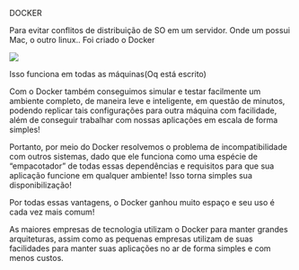 DOCKER

  

Para evitar conflitos de distribuição de SO em um servidor. Onde um possui Mac, o outro linux.. Foi criado o Docker


![](https://lh6.googleusercontent.com/vKzwcKBYSbB87M8qtLk-FYQfhK9EJOB_WBmJfrB6DEwtOC95M3QmfRdsnqDBXJ1e8olUOyNcCiy5JTQ-y8zri9ccKtIkISNYsimvmdUAH8uJBYr-qANPOQnco3MIk-J0kGtGIHqHayZ7QKQ01SclFwg)

  
Isso funciona em todas as máquinas(Oq está escrito)

  
Com o Docker também conseguimos simular e testar facilmente um ambiente completo, de maneira leve e inteligente, em questão de minutos, podendo replicar tais configurações para outra máquina com facilidade, além de conseguir trabalhar com nossas aplicações em escala de forma simples!

  
Portanto, por meio do Docker resolvemos o problema de incompatibilidade com outros sistemas, dado que ele funciona como uma espécie de “empacotador” de todas essas dependências e requisitos para que sua aplicação funcione em qualquer ambiente! Isso torna simples sua disponibilização!

  

Por todas essas vantagens, o Docker ganhou muito espaço e seu uso é cada vez mais comum!



As maiores empresas de tecnologia utilizam o Docker para manter grandes arquiteturas, assim como as pequenas empresas utilizam de suas facilidades para manter suas aplicações no ar de forma simples e com menos custos.
